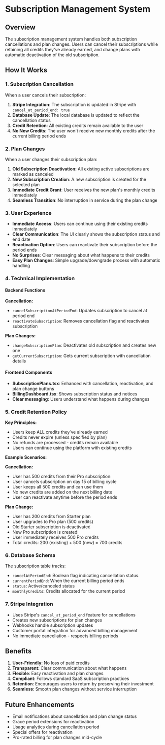 # Subscription Management System

## Overview

The subscription management system handles both subscription cancellations and plan changes. Users can cancel their subscriptions while retaining all credits they've already earned, and change plans with automatic deactivation of the old subscription.

## How It Works

### 1. Subscription Cancellation

When a user cancels their subscription:

1. **Stripe Integration**: The subscription is updated in Stripe with `cancel_at_period_end: true`
2. **Database Update**: The local database is updated to reflect the cancellation status
3. **Credit Retention**: All existing credits remain available to the user
4. **No New Credits**: The user won't receive new monthly credits after the current billing period ends

### 2. Plan Changes

When a user changes their subscription plan:

1. **Old Subscription Deactivation**: All existing active subscriptions are marked as canceled
2. **New Subscription Creation**: A new subscription is created for the selected plan
3. **Immediate Credit Grant**: User receives the new plan's monthly credits immediately
4. **Seamless Transition**: No interruption in service during the plan change

### 3. User Experience

- **Immediate Access**: Users can continue using their existing credits immediately
- **Clear Communication**: The UI clearly shows the subscription status and end date
- **Reactivation Option**: Users can reactivate their subscription before the period ends
- **No Surprises**: Clear messaging about what happens to their credits
- **Easy Plan Changes**: Simple upgrade/downgrade process with automatic handling

### 4. Technical Implementation

#### Backend Functions

**Cancellation:**
- `cancelSubscriptionAtPeriodEnd`: Updates subscription to cancel at period end
- `reactivateSubscription`: Removes cancellation flag and reactivates subscription

**Plan Changes:**
- `changeSubscriptionPlan`: Deactivates old subscription and creates new one
- `getCurrentSubscription`: Gets current subscription with cancellation details

#### Frontend Components

- **SubscriptionPlans.tsx**: Enhanced with cancellation, reactivation, and plan change buttons
- **BillingDashboard.tsx**: Shows subscription status and notices
- **Clear messaging**: Users understand what happens during changes

### 5. Credit Retention Policy

**Key Principles:**
- Users keep ALL credits they've already earned
- Credits never expire (unless specified by plan)
- No refunds are processed - credits remain available
- Users can continue using the platform with existing credits

**Example Scenarios:**

**Cancellation:**
- User has 500 credits from their Pro subscription
- User cancels subscription on day 15 of billing cycle
- User keeps all 500 credits and can use them
- No new credits are added on the next billing date
- User can reactivate anytime before the period ends

**Plan Change:**
- User has 200 credits from Starter plan
- User upgrades to Pro plan (500 credits)
- Old Starter subscription is deactivated
- New Pro subscription is created
- User immediately receives 500 Pro credits
- Total credits: 200 (existing) + 500 (new) = 700 credits

### 6. Database Schema

The subscription table tracks:
- `cancelAtPeriodEnd`: Boolean flag indicating cancellation status
- `currentPeriodEnd`: When the current billing period ends
- `status`: Active/canceled status
- `monthlyCredits`: Credits allocated for the current period

### 7. Stripe Integration

- Uses Stripe's `cancel_at_period_end` feature for cancellations
- Creates new subscriptions for plan changes
- Webhooks handle subscription updates
- Customer portal integration for advanced billing management
- No immediate cancellation - respects billing periods

## Benefits

1. **User-Friendly**: No loss of paid credits
2. **Transparent**: Clear communication about what happens
3. **Flexible**: Easy reactivation and plan changes
4. **Compliant**: Follows standard SaaS subscription practices
5. **Retention**: Encourages users to return by preserving their investment
6. **Seamless**: Smooth plan changes without service interruption

## Future Enhancements

- Email notifications about cancellation and plan change status
- Grace period extensions for reactivation
- Usage analytics during cancellation period
- Special offers for reactivation
- Pro-rated billing for plan changes mid-cycle 